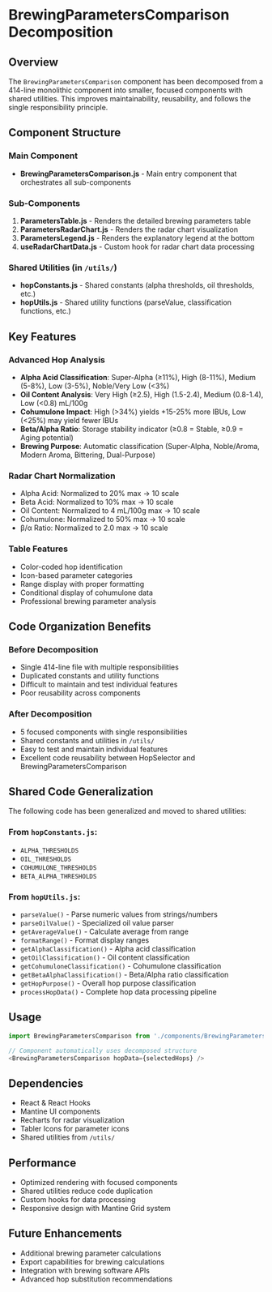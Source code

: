 # BrewingParametersComparison Decomposition

## Overview
The `BrewingParametersComparison` component has been decomposed from a 414-line monolithic component into smaller, focused components with shared utilities. This improves maintainability, reusability, and follows the single responsibility principle.

## Component Structure

### Main Component
- **BrewingParametersComparison.js** - Main entry component that orchestrates all sub-components

### Sub-Components
1. **ParametersTable.js** - Renders the detailed brewing parameters table
2. **ParametersRadarChart.js** - Renders the radar chart visualization
3. **ParametersLegend.js** - Renders the explanatory legend at the bottom
4. **useRadarChartData.js** - Custom hook for radar chart data processing

### Shared Utilities (in `/utils/`)
- **hopConstants.js** - Shared constants (alpha thresholds, oil thresholds, etc.)
- **hopUtils.js** - Shared utility functions (parseValue, classification functions, etc.)

## Key Features

### Advanced Hop Analysis
- **Alpha Acid Classification**: Super-Alpha (≥11%), High (8-11%), Medium (5-8%), Low (3-5%), Noble/Very Low (<3%)
- **Oil Content Analysis**: Very High (≥2.5), High (1.5-2.4), Medium (0.8-1.4), Low (<0.8) mL/100g
- **Cohumulone Impact**: High (>34%) yields +15-25% more IBUs, Low (<25%) may yield fewer IBUs
- **Beta/Alpha Ratio**: Storage stability indicator (≥0.8 = Stable, ≥0.9 = Aging potential)
- **Brewing Purpose**: Automatic classification (Super-Alpha, Noble/Aroma, Modern Aroma, Bittering, Dual-Purpose)

### Radar Chart Normalization
- Alpha Acid: Normalized to 20% max → 10 scale
- Beta Acid: Normalized to 10% max → 10 scale  
- Oil Content: Normalized to 4 mL/100g max → 10 scale
- Cohumulone: Normalized to 50% max → 10 scale
- β/α Ratio: Normalized to 2.0 max → 10 scale

### Table Features
- Color-coded hop identification
- Icon-based parameter categories
- Range display with proper formatting
- Conditional display of cohumulone data
- Professional brewing parameter analysis

## Code Organization Benefits

### Before Decomposition
- Single 414-line file with multiple responsibilities
- Duplicated constants and utility functions
- Difficult to maintain and test individual features
- Poor reusability across components

### After Decomposition
- 5 focused components with single responsibilities
- Shared constants and utilities in `/utils/`
- Easy to test and maintain individual features
- Excellent code reusability between HopSelector and BrewingParametersComparison

## Shared Code Generalization

The following code has been generalized and moved to shared utilities:

### From `hopConstants.js`:
- `ALPHA_THRESHOLDS`
- `OIL_THRESHOLDS` 
- `COHUMULONE_THRESHOLDS`
- `BETA_ALPHA_THRESHOLDS`

### From `hopUtils.js`:
- `parseValue()` - Parse numeric values from strings/numbers
- `parseOilValue()` - Specialized oil value parser
- `getAverageValue()` - Calculate average from range
- `formatRange()` - Format display ranges
- `getAlphaClassification()` - Alpha acid classification
- `getOilClassification()` - Oil content classification  
- `getCohumuloneClassification()` - Cohumulone classification
- `getBetaAlphaClassification()` - Beta/Alpha ratio classification
- `getHopPurpose()` - Overall hop purpose classification
- `processHopData()` - Complete hop data processing pipeline

## Usage

```javascript
import BrewingParametersComparison from './components/BrewingParametersComparison';

// Component automatically uses decomposed structure
<BrewingParametersComparison hopData={selectedHops} />
```

## Dependencies
- React & React Hooks
- Mantine UI components
- Recharts for radar visualization
- Tabler Icons for parameter icons
- Shared utilities from `/utils/`

## Performance
- Optimized rendering with focused components
- Shared utilities reduce code duplication
- Custom hooks for data processing
- Responsive design with Mantine Grid system

## Future Enhancements
- Additional brewing parameter calculations
- Export capabilities for brewing calculations
- Integration with brewing software APIs
- Advanced hop substitution recommendations
